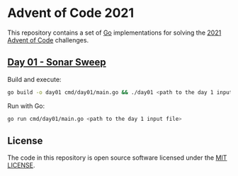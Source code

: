 # Advent of Code 2021
This repository contains a set of [Go](https://go.dev/) implementations for solving the [2021 Advent of Code](https://adventofcode.com/2021/) challenges.

## [Day 01 - Sonar Sweep](https://adventofcode.com/2021/day/1)

Build and execute:
```sh
go build -o day01 cmd/day01/main.go && ./day01 <path to the day 1 input file>
```

Run with Go:
```sh
go run cmd/day01/main.go <path to the day 1 input file>
```

## License
The code in this repository is open source software licensed under the [MIT LICENSE](LICENSE.md).
